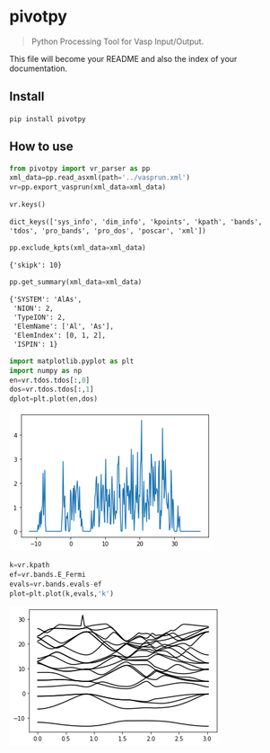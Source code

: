 # pivotpy
> Python Processing Tool for Vasp Input/Output.


This file will become your README and also the index of your documentation.

## Install

`pip install pivotpy`

## How to use

```python
from pivotpy import vr_parser as pp
xml_data=pp.read_asxml(path='../vasprun.xml')
vr=pp.export_vasprun(xml_data=xml_data)
```

```python
vr.keys()
```




    dict_keys(['sys_info', 'dim_info', 'kpoints', 'kpath', 'bands', 'tdos', 'pro_bands', 'pro_dos', 'poscar', 'xml'])



```python
pp.exclude_kpts(xml_data=xml_data)
```




    {'skipk': 10}



```python
pp.get_summary(xml_data=xml_data)
```




    {'SYSTEM': 'AlAs',
     'NION': 2,
     'TypeION': 2,
     'ElemName': ['Al', 'As'],
     'ElemIndex': [0, 1, 2],
     'ISPIN': 1}



```python
import matplotlib.pyplot as plt
import numpy as np
en=vr.tdos.tdos[:,0]
dos=vr.tdos.tdos[:,1]
dplot=plt.plot(en,dos)
```


![png](docs/images/output_8_0.png)


```python
k=vr.kpath
ef=vr.bands.E_Fermi
evals=vr.bands.evals-ef
plot=plt.plot(k,evals,'k')
```


![png](docs/images/output_9_0.png)


